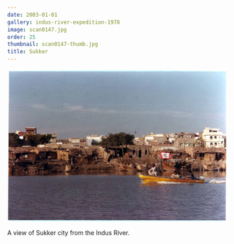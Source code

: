 ```yaml
---
date: 2003-01-01
gallery: indus-river-expedition-1978
image: scan0147.jpg
order: 25
thumbnail: scan0147-thumb.jpg
title: Sukker
---
```


![Sukker](./scan0147.jpg)

A view of Sukker city from the Indus River.